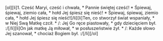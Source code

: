 [ol][li]1. Cześć Maryi, cześć i chwała, * Pannie świętej cześć! * Śpiewaj, śpiewaj, ziemio cała, * hołd Jej śpiesz się nieść! * Śpiewaj, śpiewaj, ziemio cała, * hołd Jej śpiesz się nieść![/li][li]Ten, co stworzył świat wspaniały, * w Niej Swą Matkę czcił. * /: Jej Go ręce piastowały, * gdy dziecięciem był. :/[/li][li]On jak matkę Ją miłował, * w posłuszeństwie żył. * /: Każde słowo Jej szanował, * chociaż Bogiem był. :/[/li][/ol]